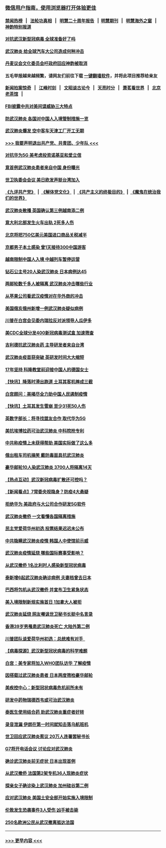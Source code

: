 ### [微信用户指南，使用浏览器打开体验更佳](https://github.com/gfw-breaker/banned-news1/blob/master/indexes/wechat-guide.md?t=0)
#### [禁闻热榜](热点新闻.md?t=0)  &nbsp;&nbsp;|&nbsp;&nbsp; [法轮功真相](https://github.com/gfw-breaker/truth/blob/master/README.md?t=0) &nbsp;&nbsp;|&nbsp;&nbsp; [明慧二十周年报告](https://github.com/gfw-breaker/mh-reports/blob/master/README.md?t=0) &nbsp;&nbsp;|&nbsp;&nbsp;[明慧期刊](https://github.com/gfw-breaker/mh-qikan) &nbsp;&nbsp;|&nbsp;&nbsp; [明慧海外之窗](https://github.com/gfw-breaker/mh-news/blob/master/README.md?t=0) &nbsp;&nbsp;|&nbsp;&nbsp; [神韵特别报道](https://github.com/gfw-breaker/mh-news/blob/master/shenyun.md?t=0)
#### [对抗武汉新型冠病毒 全球准备好了吗](../pages/nsc418/n11850142.md?t=02071011) 
#### [武汉肺炎 给全球汽车大公司造成何种冲击](../pages/nsc418/n11850056.md?t=02071011) 
#### [丹麦议会文化委员会吁政府回应神韵被取消](../pages/nsc418/n11849312.md?t=02071011) 
#### 五毛举报越来越频繁，请网友们前往下载 [一键翻墙软件](https://github.com/gfw-breaker/ssr-accounts)，并将此项目推荐给亲友
#### [新闻拍案惊奇](https://github.com/gfw-breaker/banned-news1/blob/master/pages/link4.md) &nbsp;&nbsp;|&nbsp;&nbsp; [江峰时刻](https://github.com/gfw-breaker/banned-news1/blob/master/pages/link4.md) &nbsp;&nbsp;|&nbsp;&nbsp; [文昭谈古论今](https://github.com/gfw-breaker/banned-news1/blob/master/pages/link4.md) &nbsp;&nbsp;|&nbsp;&nbsp; [天亮时分](https://github.com/gfw-breaker/banned-news1/blob/master/pages/link4.md) &nbsp;&nbsp;|&nbsp;&nbsp; [萧茗看世界](https://github.com/gfw-breaker/banned-news1/blob/master/pages/link4.md) &nbsp;&nbsp;|&nbsp;&nbsp; [北京老茶馆](https://github.com/gfw-breaker/banned-news1/blob/master/pages/link4.md) &nbsp;&nbsp;|&nbsp;&nbsp; 
#### [FBI披露中共对美间谍威胁三大特点](../pages/nsc418/n11849700.md?t=02071011) 
#### [防武汉肺炎 各国对中国人入境管制措施一览](../pages/nsc418/n11838726.md?t=02071011) 
#### [武汉肺炎爆发 空中客车天津工厂开工无期](../pages/nsc418/n11849634.md?t=02071011) 
#### [>>> 我要声明退出共产党、共青团、少年队 <<<](https://github.com/begood0513/goodnews/blob/master/quit/letter.md) 
#### [对抗华为5G 美考虑投资诺基亚和爱立信](../pages/nsc418/n11849510.md?t=02071011) 
#### [意首例武汉肺炎患者来自中国 身份曝光](../pages/nsc418/n11849454.md?t=02071011) 
#### [世卫执委会会议 美日欧发声挺台湾加入](../pages/nsc418/n11849433.md?t=02071011) 
#### [《九评共产党》](https://github.com/begood0513/9ping.md/blob/master/README.md) &nbsp;|&nbsp; [《解体党文化》](../../../../jtdwh.md/blob/master/README.md)  &nbsp;|&nbsp; [《共产主义的终极目的》](../../../../gczydzjmd.md/blob/master/README.md) &nbsp;|&nbsp; [《魔鬼在统治我们的世界》](../../../../mgztzwmdsj.md/blob/master/README.md) 
#### [武汉肺炎散播 英国确认第三例越南添二例](../pages/nsc418/n11849439.md?t=02071011) 
#### [意大利北部发生火车出轨 2死多人伤](../pages/nsc418/n11848999.md?t=02071011) 
#### [北京将把750亿美元美国进口商品关税减半](../pages/nsc418/n11848896.md?t=02071011) 
#### [京都男子本土感染 曾1天接待300中国游客](../pages/nsc418/n11848641.md?t=02071011) 
#### [越南限制中国人入境 中越列车暂停运营](../pages/nsc418/n11847844.md?t=02071011) 
#### [钻石公主号20人染武汉肺炎 日本病例达45](../pages/nsc418/n11847823.md?t=02071011) 
#### [两邮轮数千多人被隔离 武汉肺炎冲击哪些行业](../pages/nsc418/n11847456.md?t=02071011) 
#### [从苹果公司看武汉疫情对在华外商的冲击](../pages/nsc418/n11847586.md?t=02071011) 
#### [美国俄亥俄州新增一例武汉肺炎疑似病例](../pages/nsc418/n11847714.md?t=02071011) 
#### [川普在白宫会见委内瑞拉反对派领导人瓜伊多](../pages/nsc418/n11847391.md?t=02071011) 
#### [美CDC全球分发400新冠病毒测试盒 加速筛查](../pages/nsc418/n11847260.md?t=02071011) 
#### [吉利德抗武汉肺炎药 主导研发者来自台湾](../pages/nsc418/n11847064.md?t=02071011) 
#### [武汉肺炎疫苗获突破 英研发时间大大缩短](../pages/nsc418/n11846915.md?t=02071011) 
#### [17年坚持 科隆教堂前迎接中国人的德国女士](../pages/nsc418/n11846781.md?t=02071011) 
#### [【快讯】降落时滑出跑道 土耳其客机摔成三截](../pages/nsc418/n11847021.md?t=02071011) 
#### [白宫顾问：美竭尽全力助中国人民遏制疫情](../pages/nsc418/n11846756.md?t=02071011) 
#### [【快讯】土耳其发生雪崩 至少31死50人伤](../pages/nsc418/n11846680.md?t=02071011) 
#### [英数字部长：将寻找盟友合作 取代华为5G](../pages/nsc418/n11846485.md?t=02071011) 
#### [美抗埃博拉药可治武汉肺炎 中科院抢专利](../pages/nsc418/n11846409.md?t=02071011) 
#### [中共称疫情上未获得帮助 美国实际做了这么多](../pages/nsc418/n11846008.md?t=02071011) 
#### [俄出租车司机搞笑 戴防毒面具抗武汉肺炎](../pages/nsc418/n11845703.md?t=02071011) 
#### [豪华邮轮10人染武汉肺炎 3700人将隔离14天](../pages/nsc418/n11845543.md?t=02071011) 
#### [【热点互动】武汉新冠病毒扩散还可控吗？](../pages/nsc418/n11844750.md?t=02071011) 
#### [【新闻看点】7常委央视隐身？防疫4大悬疑](../pages/nsc418/n11844611.md?t=02071011) 
#### [拒绝华为 美政府与大公司合作研发5G软件](../pages/nsc418/n11844625.md?t=02071011) 
#### [武汉肺炎撤侨 一文看懂各国隔离措施](../pages/nsc418/n11844216.md?t=02071011) 
#### [民主党爱荷华州初选 投票结果迟迟未公布](../pages/nsc418/n11844207.md?t=02071011) 
#### [中共隐瞒武汉肺炎疫情 韩国人中使馆前示威](../pages/nsc418/n11844084.md?t=02071011) 
#### [武汉肺炎疫情延烧 哪些国际赛事受影响？](../pages/nsc418/n11843958.md?t=02071011) 
#### [从武汉撤侨 1名比利时人感染新型冠状病毒](../pages/nsc418/n11843977.md?t=02071011) 
#### [泰新增6起武汉肺炎确诊病例 夫妻档曾去日本](../pages/nsc418/n11843900.md?t=02071011) 
#### [巴西将包机从武汉撤侨 并宣布卫生紧急状态](../pages/nsc418/n11843418.md?t=02071011) 
#### [美入境限制新规实施首日 1加拿大人被拒](../pages/nsc418/n11843058.md?t=02071011) 
#### [武汉肺炎延烧 网友嘲讽世卫秘书长挺中名言录](../pages/nsc418/n11843056.md?t=02071011) 
#### [香港39岁男罹患武汉肺炎死亡 大陆外第二例](../pages/nsc418/n11843026.md?t=02071011) 
#### [川普团队谈爱荷华州初选：总统难有对手  ](../pages/nsc418/n11842867.md?t=02071011) 
#### [【病毒探源】武汉新型冠状病毒的科学难题](../pages/nsc418/n11842176.md?t=02071011) 
#### [白宫：美专家将加入WHO团队访华 了解疫情](../pages/nsc418/n11842198.md?t=02071011) 
#### [因搭载过武汉肺炎患者 日本两度筛检豪华邮轮](../pages/nsc418/n11842447.md?t=02071011) 
#### [美疾控中心：新型冠状病毒危机前所未有](../pages/nsc418/n11842406.md?t=02071011) 
#### [研发中药物瑞德西韦或可治武汉肺炎](../pages/nsc418/n11842100.md?t=02071011) 
#### [泰医生使用结合药 助武汉肺炎重症者好转](../pages/nsc418/n11842096.md?t=02071011) 
#### [录音泄漏 伊朗在第一时间就知击落乌航班机](../pages/nsc418/n11842002.md?t=02071011) 
#### [世卫回应武汉肺炎惹议 20万人连署罢秘书长](../pages/nsc418/n11841664.md?t=02071011) 
#### [G7将开电话会议 讨论应对武汉肺炎](../pages/nsc418/n11841658.md?t=02071011) 
#### [确诊武汉肺炎前无症状 日本出现首例](../pages/nsc418/n11841567.md?t=02071011) 
#### [从武汉撤侨 法国第2架专机36人现肺炎症状](../pages/nsc418/n11841382.md?t=02071011) 
#### [探亲女子确诊染上武汉肺炎 加州硅谷第二例](../pages/nsc418/n11839784.md?t=02071011) 
#### [应对武汉肺炎 美国土安全部开始实施入境限制](../pages/nsc418/n11839729.md?t=02071011) 
#### [伦敦发生恐袭事件3人受伤 凶手被击毙](../pages/nsc418/n11839442.md?t=02071011) 
#### [250名欧洲公民从武汉撤离抵达法国](../pages/nsc418/n11839438.md?t=02071011) 

----
#### [ >>> 更早内容 <<< ](../indexes/nsc418-earlier.md)

